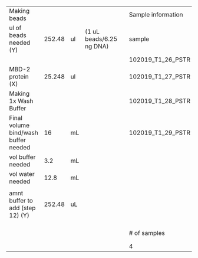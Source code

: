 |   |   |   |   |   |   |   |   |   |   |   |   |   |   |
|---|---|---|---|---|---|---|---|---|---|---|---|---|---|
|Making beads|||||Sample information|||||||||
|ul of beads needed (Y)|252.48|ul|(1 uL beads/6.25 ng DNA)||sample|ng/ul|volume of sample (ul)|ng* of sample|Volume beads (ul)|Volume wash buffer x5 (ul)|Total volume (ul)|Added beads cleanup|Total volume|
||||||102019_T1_26_PSTR|23.1|30|693|110.88|7.5|148.38|267.084|415.464|
|MBD-2 protein (X)|25.248|ul|||102019_T1_27_PSTR|19.1|30|573|91.68|7.5|129.18|232.524|361.704|
|Making 1x Wash Buffer|||||102019_T1_28_PSTR|7.2|30|216|34.56|7.5|72.06|129.708|201.768|
|Final volume bind/wash buffer needed|16|mL|||102019_T1_29_PSTR|3.2|30|96|15.36|7.5|52.86|95.148|148.008|
|vol buffer needed|3.2|mL||||||||||||
|vol water needed|12.8|mL||||||||||||
|||||||||||||||
|amnt buffer to add (step 12) (Y)|252.48|uL||||||||||||
|||||||||||||||
|||||||||||||||
||||||# of samples|||Total # DNA||||||
||||||4|||1578||||724.464||



